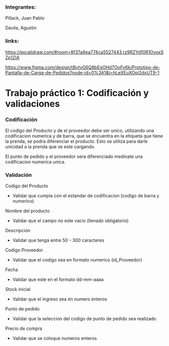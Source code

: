 ### Integrantes: 

Pillack, Juan Pablo

Davila, Agustin

### links:

https://excalidraw.com/#room=8f37a6ea774ca5527443,rz9RZYd10R1OyoxSZp1ZIA

https://www.figma.com/design/tBvtvG6Q8bEgOHd7OoFv6k/Prototipo-de-Pantalla-de-Carga-de-Pedidos?node-id=0%3A1&t=hLeXEuXOpj2dxUT9-1

# Trabajo práctico 1​: Codificación y validaciones​
### Codificación
El codigo del Producto y de el proveedor debe ser unico, utilizando una codificacion numerica y de barra, que se encuentra en la etiqueta que tiene la prenda, se podra diferenciar el producto.
Esto se utiliza para darle unicidad a la prenda que se este cargando.

El punto de pedido y el proveedor sera diferenciado medinate una codificacion numerica unica.

### Validación

Codigo del Producto

* Validar que cumpla con el estandar de codificacion (codigo de barra y numerico)

Nombre del producto

* Validar que el campo no este vacio (llenado obligatorio)

Descripción

* Validar que tenga entre 50 - 300 caracteres

Codigo Proveedor

* Validar que el codigo sea en formato numerico (id_Proveedor)

Fecha 

* Validar que este en el formato dd-mm-aaaa

Stock inicial

* Validar que el ingreso sea en numero enteros

Punto de pedido

* Validar que la seleccion del codigo de punto de pedido sea realizado

Precio de compra

* Validar que se coloque numeros enteros
